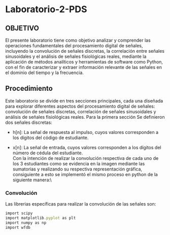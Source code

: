 # Laboratorio-2-PDS
## OBJETIVO
El presente laboratorio tiene como objetivo analizar y comprender las operaciones fundamentales del procesamiento digital de señales, incluyendo la convolución de señales discretas, la correlación entre señales sinusoidales y el análisis de señales fisiológicas reales, mediante la aplicación de métodos analíticos y herramientas de software como Python, con el fin de caracterizar y extraer información relevante de las señales en el dominio del tiempo y la frecuencia.
## Procedimiento
Este laboratorio se divide en tres secciones principales, cada una diseñada para explorar diferentes aspectos del procesamiento digital de señales: convolución de señales discretas, correlación de señales sinusoidales y análisis de señales fisiológicas reales. Para la primera sección Se definieron dos señales discretas:
- h[n]: La señal de respuesta al impulso, cuyos valores corresponden a los dígitos del código de estudiante.
* x[n]: La señal de entrada, cuyos valores corresponden a los dígitos del número de cédula del estudiante.\
Con la intención de realizar la convolución respectiva de cada uno de los 3 estudiantes como se evidencia en la imagen mediante las sumatorias y realizando su respectiva representación gráfica, consiguiente a esto se implementó el mismo proceso en python de la siguiente manera:\
### Convolución
Las librerias específicas para realizar la convolución de las señales son:
 ```ruby
import scipy
import matplotlib.pyplot as plt
import numpy as np
import wfdb
```

